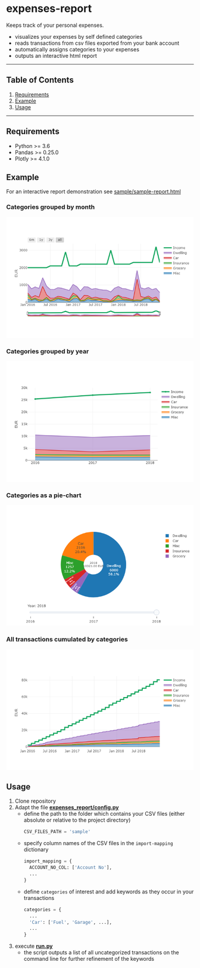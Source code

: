 # expenses-report
Keeps track of your personal expenses.
* visualizes your expenses by self defined categories
* reads transactions from csv files exported from your bank account
* automatically assigns categories to your expenses
* outputs an interactive html report

---

## Table of Contents
1. [Requirements](#requirements)
1. [Example](#example)
1. [Usage](#usage)

---

## Requirements
* Python >= 3.6
* Pandas >= 0.25.0
* Plotly >= 4.1.0

## Example
For an interactive report demonstration see [sample/sample-report.html](https://kircher-sw.github.io/expenses-report/sample/sample-report.html)

### Categories grouped by month
![Categories by month](sample/category-month.png "expenses-report Categories by month")

### Categories grouped by year
![Categories by year](sample/category-year.png "expenses-report Categories by year")

### Categories as a pie-chart
![Pie chart](sample/pie-year.png "expenses-report Categories as a pie chart")

### All transactions cumulated by categories
![Categories cumulated](sample/category-cumulated.png "expenses-report cumulated by categories")

## Usage
1. Clone repository
1. Adapt the file [**expenses_report/config.py**](expenses_report/config.py)
    * define the path to the folder which contains your CSV files (either absolute or relative to the project directory)
      ``` python
      CSV_FILES_PATH = 'sample'
      ```
    * specify column names of the CSV files in the `import-mapping` dictionary
      ``` python
      import_mapping = {
        ACCOUNT_NO_COL: ['Account No'],
        ...
      }
      ```
    * define `categories` of interest and add keywords as they occur in your transactions
      ``` python
      categories = {
        ...
        'Car': ['Fuel', 'Garage', ...],
        ...
      }
      ```
1. execute [**run.py**](run.py)
    * the script outputs a list of all uncategorized transactions on the command line for further refinement of the keywords
 